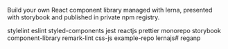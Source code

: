 Build your own React component library managed with lerna, presented with storybook and published in private npm registry.

stylelint
eslint
styled-components
jest
reactjs
prettier
monorepo
storybook
component-library
remark-lint
css-js
example-repo
lernajs# reganp
